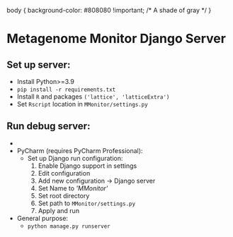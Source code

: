 body {
    background-color: #808080 !important;   /* A shade of gray */
}
# Metagenome Monitor Django Server

## Set up server:

- Install Python>=3.9 
- `pip install -r requirements.txt`
- Install `R` and packages `('lattice', 'latticeExtra')`
- Set `Rscript` location in `MMonitor/settings.py`

## Run debug server:
- 
- PyCharm (requires PyCharm Professional):
  - Set up Django run configuration:
    1. Enable Django support in settings
    2. Edit configuration
    3. Add new configuration -> Django server
    4. Set Name to _'MMonitor'_
    5. Set root directory
    6. Set path to `MMonitor/settings.py`
    7. Apply and run
- General purpose:
  - `python manage.py runserver`
